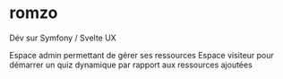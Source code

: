 # romzo


Dév sur Symfony / Svelte UX

Espace admin permettant de gérer ses ressources
Espace visiteur pour démarrer un quiz dynamique par rapport aux ressources ajoutées
